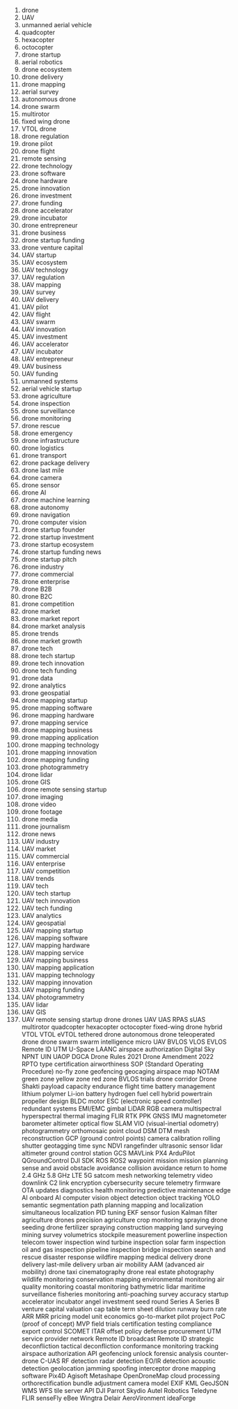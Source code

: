1. drone
2. UAV
3. unmanned aerial vehicle
4. quadcopter
5. hexacopter
6. octocopter
7. drone startup
8. aerial robotics
9. drone ecosystem
10. drone delivery
11. drone mapping
12. aerial survey
13. autonomous drone
14. drone swarm
15. multirotor
16. fixed wing drone
17. VTOL drone
18. drone regulation
19. drone pilot
20. drone flight
21. remote sensing
22. drone technology
23. drone software
24. drone hardware
25. drone innovation
26. drone investment
27. drone funding
28. drone accelerator
29. drone incubator
30. drone entrepreneur
31. drone business
32. drone startup funding
33. drone venture capital
34. UAV startup
35. UAV ecosystem
36. UAV technology
37. UAV regulation
38. UAV mapping
39. UAV survey
40. UAV delivery
41. UAV pilot
42. UAV flight
43. UAV swarm
44. UAV innovation
45. UAV investment
46. UAV accelerator
47. UAV incubator
48. UAV entrepreneur
49. UAV business
50. UAV funding
51. unmanned systems
52. aerial vehicle startup
53. drone agriculture
54. drone inspection
55. drone surveillance
56. drone monitoring
57. drone rescue
58. drone emergency
59. drone infrastructure
60. drone logistics
61. drone transport
62. drone package delivery
63. drone last mile
64. drone camera
65. drone sensor
66. drone AI
67. drone machine learning
68. drone autonomy
69. drone navigation
70. drone computer vision
71. drone startup founder
72. drone startup investment
73. drone startup ecosystem
74. drone startup funding news
75. drone startup pitch
76. drone industry
77. drone commercial
78. drone enterprise
79. drone B2B
80. drone B2C
81. drone competition
82. drone market
83. drone market report
84. drone market analysis
85. drone trends
86. drone market growth
87. drone tech
88. drone tech startup
89. drone tech innovation
90. drone tech funding
91. drone data
92. drone analytics
93. drone geospatial
94. drone mapping startup
95. drone mapping software
96. drone mapping hardware
97. drone mapping service
98. drone mapping business
99. drone mapping application
100. drone mapping technology
101. drone mapping innovation
102. drone mapping funding
103. drone photogrammetry
104. drone lidar
105. drone GIS
106. drone remote sensing startup
107. drone imaging
108. drone video
109. drone footage
110. drone media
111. drone journalism
112. drone news
113. UAV industry
114. UAV market
115. UAV commercial
116. UAV enterprise
117. UAV competition
118. UAV trends
119. UAV tech
120. UAV tech startup
121. UAV tech innovation
122. UAV tech funding
123. UAV analytics
124. UAV geospatial
125. UAV mapping startup
126. UAV mapping software
127. UAV mapping hardware
128. UAV mapping service
129. UAV mapping business
130. UAV mapping application
131. UAV mapping technology
132. UAV mapping innovation
133. UAV mapping funding
134. UAV photogrammetry
135. UAV lidar
136. UAV GIS
137. UAV remote sensing startup
drone
drones
UAV
UAS
RPAS
sUAS
multirotor
quadcopter
hexacopter
octocopter
fixed-wing drone
hybrid VTOL
VTOL
eVTOL
tethered drone
autonomous drone
teleoperated drone
drone swarm
swarm intelligence
micro UAV
BVLOS
VLOS
EVLOS
Remote ID
UTM
U-Space
LAANC
airspace authorization
Digital Sky
NPNT
UIN
UAOP
DGCA
Drone Rules 2021
Drone Amendment 2022
RPTO
type certification
airworthiness
SOP (Standard Operating Procedure)
no-fly zone
geofencing
geocaging
airspace map
NOTAM
green zone
yellow zone
red zone
BVLOS trials
drone corridor
Drone Shakti
payload capacity
endurance
flight time
battery management
lithium polymer
Li-ion battery
hydrogen fuel cell
hybrid powertrain
propeller design
BLDC motor
ESC (electronic speed controller)
redundant systems
EMI/EMC
gimbal
LiDAR
RGB camera
multispectral
hyperspectral
thermal imaging
FLIR
RTK
PPK
GNSS
IMU
magnetometer
barometer
altimeter
optical flow
SLAM
VIO (visual-inertial odometry)
photogrammetry
orthomosaic
point cloud
DSM
DTM
mesh reconstruction
GCP (ground control points)
camera calibration
rolling shutter
geotagging
time sync
NDVI
rangefinder
ultrasonic sensor
lidar altimeter
ground control station
GCS
MAVLink
PX4
ArduPilot
QGroundControl
DJI SDK
ROS
ROS2
waypoint mission
mission planning
sense and avoid
obstacle avoidance
collision avoidance
return to home
2.4 GHz
5.8 GHz
LTE
5G
satcom
mesh networking
telemetry
video downlink
C2 link
encryption
cybersecurity
secure telemetry
firmware
OTA updates
diagnostics
health monitoring
predictive maintenance
edge AI
onboard AI
computer vision
object detection
object tracking
YOLO
semantic segmentation
path planning
mapping and localization
simultaneous localization
PID tuning
EKF
sensor fusion
Kalman filter
agriculture drones
precision agriculture
crop monitoring
spraying drone
seeding drone
fertilizer spraying
construction mapping
land surveying
mining survey
volumetrics
stockpile measurement
powerline inspection
telecom tower inspection
wind turbine inspection
solar farm inspection
oil and gas inspection
pipeline inspection
bridge inspection
search and rescue
disaster response
wildfire mapping
medical delivery
drone delivery
last-mile delivery
urban air mobility
AAM (advanced air mobility)
drone taxi
cinematography drone
real estate photography
wildlife monitoring
conservation mapping
environmental monitoring
air quality monitoring
coastal monitoring
bathymetric lidar
maritime surveillance
fisheries monitoring
anti-poaching
survey accuracy
startup
accelerator
incubator
angel investment
seed round
Series A
Series B
venture capital
valuation
cap table
term sheet
dilution
runway
burn rate
ARR
MRR
pricing model
unit economics
go-to-market
pilot project
PoC (proof of concept)
MVP
field trials
certification testing
compliance
export control
SCOMET
ITAR
offset policy
defense procurement
UTM service provider
network Remote ID
broadcast Remote ID
strategic deconfliction
tactical deconfliction
conformance monitoring
tracking
airspace authorization API
geofencing unlock
forensic analysis
counter-drone
C-UAS
RF detection
radar detection
EO/IR detection
acoustic detection
geolocation
jamming
spoofing
interceptor drone
mapping software
Pix4D
Agisoft Metashape
OpenDroneMap
cloud processing
orthorectification
bundle adjustment
camera model
EXIF
KML
GeoJSON
WMS
WFS
tile server
API
DJI
Parrot
Skydio
Autel Robotics
Teledyne FLIR
senseFly eBee
Wingtra
Delair
AeroVironment
ideaForge
